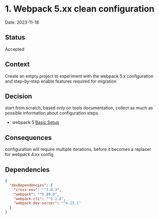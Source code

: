 # 1. Webpack 5.xx clean configuration

Date: 2023-11-18

## Status

Accepted

## Context

Create an empty project to experiment with the webpack 5.x configuration and step-by-step enable features required for migration

## Decision

start from scratch, based only on tools documentation, collect as much as possible information about configuration steps.

- webpack 5 [Basic Setup](https://webpack.js.org/guides/getting-started/#basic-setup)

## Consequences

configuration will require multiple iterations, before it becomes a replacer for webpack 4.xx config

## Dependencies

```json
{
  "devDependencies": {
    "cross-env": "^7.0.3",
    "webpack": "^5.89.0",
    "webpack-cli": "^5.1.4",
    "webpack-dev-server": "^4.15.1"
  }
}
```
